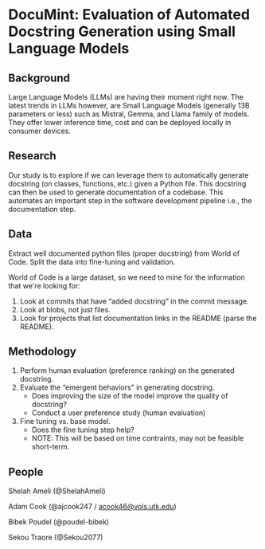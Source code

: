 # DocuMint: Evaluation of Automated Docstring Generation using Small Language Models

## Background
Large Language Models (LLMs) are having their moment right now. The latest trends in LLMs however, are Small Language Models (generally 13B parameters or less) such as Mistral, Gemma, and Llama family of models. They offer lower inference time, cost and can be deployed locally in consumer devices. 

## Research
Our study is to explore if we can leverage them to automatically generate docstring (on classes, functions, etc.) given a Python file. This docstring can then be used to generate documentation of a codebase. This automates an important step in the software development pipeline i.e., the documentation step.

## Data
Extract well documented python files (proper docstring) from World of Code. Split the data into fine-tuning and validation.

World of Code is a large dataset, so we need to mine for the information that we're looking for:
1. Look at commits that have “added docstring” in the commit message.
2. Look at blobs, not just files.
3. Look for projects that list documentation links in the README (parse the README).

## Methodology
1. Perform human evaluation (preference ranking) on the generated docstring.
2. Evaluate the “emergent behaviors" in generating docstring.
   - Does improving the size of the model improve the quality of docstring?
   - Conduct a user preference study (human evaluation)
4. Fine tuning vs. base model.
   - Does the fine tuning step help?
   - NOTE: This will be based on time contraints, may not be feasible short-term.

## People
Shelah Ameli (@ShelahAmeli)

Adam Cook (@ajcook247 / acook46@vols.utk.edu)

Bibek Poudel (@poudel-bibek)

Sekou Traore (@Sekou2077)

